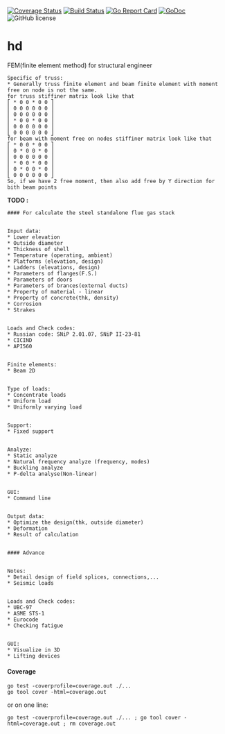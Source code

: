 [![Coverage Status](https://coveralls.io/repos/github/Konstantin8105/hd/badge.svg?branch=master)](https://coveralls.io/github/Konstantin8105/hd?branch=master)
[![Build Status](https://travis-ci.org/Konstantin8105/hd.svg?branch=master)](https://travis-ci.org/Konstantin8105/hd)
[![Go Report Card](https://goreportcard.com/badge/github.com/Konstantin8105/hd)](https://goreportcard.com/report/github.com/Konstantin8105/hd)
[![GoDoc](https://godoc.org/github.com/Konstantin8105/hd?status.svg)](https://godoc.org/github.com/Konstantin8105/hd)
![GitHub license](https://img.shields.io/badge/license-MIT-blue.svg)

# hd

FEM(finite element method) for structural engineer

```
Specific of truss:
* Generally truss finite element and beam finite element with moment free on node is not the same.
for truss stiffiner matrix look like that
⎡ * 0 0 * 0 0 ⎤
⎢ 0 0 0 0 0 0 ⎥
⎢ 0 0 0 0 0 0 ⎥
⎢ * 0 0 * 0 0 ⎥
⎢ 0 0 0 0 0 0 ⎥
⎣ 0 0 0 0 0 0 ⎦
for beam with moment free on nodes stiffiner matrix look like that
⎡ * 0 0 * 0 0 ⎤
⎢ 0 * 0 0 * 0 ⎥
⎢ 0 0 0 0 0 0 ⎥
⎢ * 0 0 * 0 0 ⎥
⎢ 0 * 0 0 * 0 ⎥
⎣ 0 0 0 0 0 0 ⎦
So, if we have 2 free moment, then also add free by Y direction for bith beam points
```

**TODO :**
```
#### For calculate the steel standalone flue gas stack


Input data:
* Lower elevation
* Outside diameter
* Thickness of shell
* Temperature (operating, ambient)
* Platforms (elevation, design)
* Ladders (elevations, design)
* Parameters of flanges(F.S.)
* Parameters of doors
* Parameters of brances(external ducts)
* Property of material - linear
* Property of concrete(thk, density)
* Corrosion
* Strakes


Loads and Check codes:
* Russian code: SNiP 2.01.07, SNiP II-23-81
* CICIND
* API560


Finite elements:
* Beam 2D


Type of loads:
* Concentrate loads
* Uniform load
* Uniformly varying load


Support:
* Fixed support


Analyze:
* Static analyze
* Natural frequency analyze (frequency, modes)
* Buckling analyze
* P-delta analyse(Non-linear)


GUI:
* Command line


Output data:
* Optimize the design(thk, outside diameter)
* Deformation
* Result of calculation


#### Advance


Notes:
* Detail design of field splices, connections,...
* Seismic loads


Loads and Check codes:
* UBC-97
* ASME STS-1
* Eurocode
* Checking fatigue


GUI:
* Visualize in 3D
* Lifting devices
```

#### Coverage

```
go test -coverprofile=coverage.out ./...
go tool cover -html=coverage.out
```

or on one line:

```
go test -coverprofile=coverage.out ./... ; go tool cover -html=coverage.out ; rm coverage.out
```
